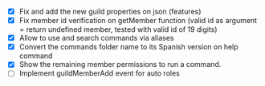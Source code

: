 - [x] Fix and add the new guild properties on json (features)
- [x] Fix member id verification on getMember function (valid id as argument = return undefined member, tested with valid id of 19 digits)
- [x] Allow to use and search commands via aliases
- [x] Convert the commands folder name to its Spanish version on help command
- [x] Show the remaining member permissions to run a command.
- [ ] Implement guildMemberAdd event for auto roles
